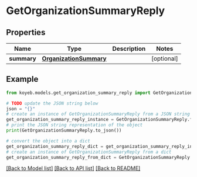 # GetOrganizationSummaryReply


## Properties

Name | Type | Description | Notes
------------ | ------------- | ------------- | -------------
**summary** | [**OrganizationSummary**](OrganizationSummary.md) |  | [optional] 

## Example

```python
from koyeb.models.get_organization_summary_reply import GetOrganizationSummaryReply

# TODO update the JSON string below
json = "{}"
# create an instance of GetOrganizationSummaryReply from a JSON string
get_organization_summary_reply_instance = GetOrganizationSummaryReply.from_json(json)
# print the JSON string representation of the object
print(GetOrganizationSummaryReply.to_json())

# convert the object into a dict
get_organization_summary_reply_dict = get_organization_summary_reply_instance.to_dict()
# create an instance of GetOrganizationSummaryReply from a dict
get_organization_summary_reply_from_dict = GetOrganizationSummaryReply.from_dict(get_organization_summary_reply_dict)
```
[[Back to Model list]](../README.md#documentation-for-models) [[Back to API list]](../README.md#documentation-for-api-endpoints) [[Back to README]](../README.md)


